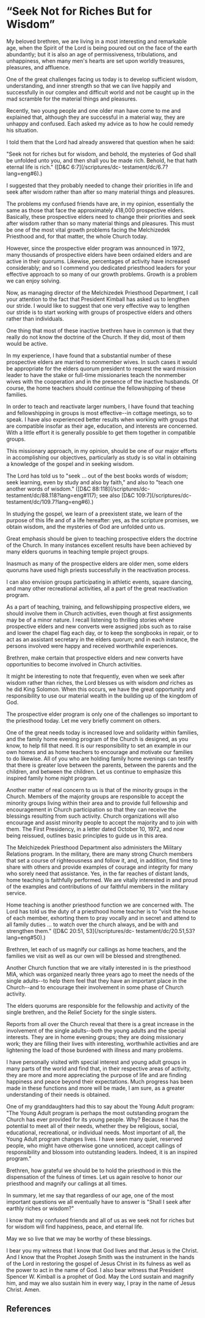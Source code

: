 # “Seek Not for Riches But for Wisdom”

My beloved brethren, we are living in a most interesting and remarkable age,
when the Spirit of the Lord is being poured out on the face of the earth
abundantly; but it is also an age of permissiveness, tribulations, and
unhappiness, when many men's hearts are set upon worldly treasures, pleasures,
and affluence.

One of the great challenges facing us today is to develop sufficient wisdom,
understanding, and inner strength so that we can live happily and successfully
in our complex and difficult world and not be caught up in the mad scramble
for the material things and pleasures.

Recently, two young people and one older man have come to me and explained
that, although they are successful in a material way, they are unhappy and
confused. Each asked my advice as to how he could remedy his situation.

I told them that the Lord had already answered that question when he said:

"Seek not for riches but for wisdom, and behold, the mysteries of God shall be
unfolded unto you, and then shall you be made rich. Behold, he that hath
eternal life is rich." ([D&amp;C 6:7](/scriptures/dc-
testament/dc/6.7?lang=eng#6).)

I suggested that they probably needed to change their priorities in life and
seek after wisdom rather than after so many material things and pleasures.

The problems my confused friends have are, in my opinion, essentially the same
as those that face the approximately 418,000 prospective elders. Basically,
these prospective elders need to change their priorities and seek after wisdom
rather than so many material things and pleasures. This must be one of the
most vital growth problems facing the Melchizedek Priesthood and, for that
matter, the whole Church today.

However, since the prospective elder program was announced in 1972, many
thousands of prospective elders have been ordained elders and are active in
their quorums. Likewise, percentages of activity have increased considerably;
and so I commend you dedicated priesthood leaders for your effective approach
to so many of our growth problems. Growth is a problem we can enjoy solving.

Now, as managing director of the Melchizedek Priesthood Department, I call
your attention to the fact that President Kimball has asked us to lengthen our
stride. I would like to suggest that one very effective way to lengthen our
stride is to start working with groups of prospective elders and others rather
than individuals.

One thing that most of these inactive brethren have in common is that they
really do not know the doctrine of the Church. If they did, most of them would
be active.

In my experience, I have found that a substantial number of these prospective
elders are married to nonmember wives. In such cases it would be appropriate
for the elders quorum president to request the ward mission leader to have the
stake or full-time missionaries teach the nonmember wives with the cooperation
and in the presence of the inactive husbands. Of course, the home teachers
should continue the fellowshipping of these families.

In order to teach and reactivate larger numbers, I have found that teaching
and fellowshipping in groups is most effective--in cottage meetings, so to
speak. I have also experienced better results when working with groups that
are compatible insofar as their age, education, and interests are concerned.
With a little effort it is generally possible to get them together in
compatible groups.

This missionary approach, in my opinion, should be one of our major efforts in
accomplishing our objectives, particularly as study is so vital in obtaining a
knowledge of the gospel and in seeking wisdom.

The Lord has told us to "seek ... out of the best books words of wisdom; seek
learning, even by study and also by faith," and also to "teach one another
words of wisdom." ([D&amp;C 88:118](/scriptures/dc-
testament/dc/88.118?lang=eng#117); see also [D&amp;C 109:7](/scriptures/dc-
testament/dc/109.7?lang=eng#6).)

In studying the gospel, we learn of a preexistent state, we learn of the
purpose of this life and of a life hereafter: yes, as the scripture promises,
we obtain wisdom, and the mysteries of God are unfolded unto us.

Great emphasis should be given to teaching prospective elders the doctrine of
the Church. In many instances excellent results have been achieved by many
elders quorums in teaching temple project groups.

Inasmuch as many of the prospective elders are older men, some elders quorums
have used high priests successfully in the reactivation process.

I can also envision groups participating in athletic events, square dancing,
and many other recreational activities, all a part of the great reactivation
program.

As a part of teaching, training, and fellowshipping prospective elders, we
should involve them in Church activities, even though at first assignments may
be of a minor nature. I recall listening to thrilling stories where
prospective elders and new converts were assigned jobs such as to raise and
lower the chapel flag each day, or to keep the songbooks in repair, or to act
as an assistant secretary in the elders quorum; and in each instance, the
persons involved were happy and received worthwhile experiences.

Brethren, make certain that prospective elders and new converts have
opportunities to become involved in Church activities.

It might be interesting to note that frequently, even when we seek after
wisdom rather than riches, the Lord blesses us with wisdom _and_ riches as he
did King Solomon. When this occurs, we have the great opportunity and
responsibility to use our material wealth in the building up of the kingdom of
God.

The prospective elder program is only one of the challenges so important to
the priesthood today. Let me very briefly comment on others.

One of the great needs today is increased love and solidarity within families,
and the family home evening program of the Church is designed, as you know, to
help fill that need. It is our responsibility to set an example in our own
homes and as home teachers to encourage and motivate our families to do
likewise. All of you who are holding family home evenings can testify that
there is greater love between the parents, between the parents and the
children, and between the children. Let us continue to emphasize this inspired
family home night program.

Another matter of real concern to us is that of the minority groups in the
Church. Members of the majority groups are responsible to accept the minority
groups living within their area and to provide full fellowship and
encouragement in Church participation so that they can receive the blessings
resulting from such activity. Church organizations will also encourage and
assist minority people to accept the majority and to join with them. The First
Presidency, in a letter dated October 10, 1972, and now being reissued,
outlines basic principles to guide us in this area.

The Melchizedek Priesthood Department also administers the Military Relations
program. In the military, there are many strong Church members that set a
course of righteousness and follow it, and, in addition, find time to share
with others and provide examples of courage and integrity for many who sorely
need that assistance. Yes, in the far reaches of distant lands, home teaching
is faithfully performed. We are vitally interested in and proud of the
examples and contributions of our faithful members in the military service.

Home teaching is another priesthood function we are concerned with. The Lord
has told us the duty of a priesthood home teacher is to "visit the house of
each member, exhorting them to pray vocally and in secret and attend to all
family duties ... to watch over the church always, and be with and strengthen
them." ([D&amp;C 20:51, 53](/scriptures/dc-
testament/dc/20.51,53?lang=eng#50).)

Brethren, let each of us magnify our callings as home teachers, and the
families we visit as well as our own will be blessed and strengthened.

Another Church function that we are vitally interested in is the priesthood
MIA, which was organized nearly three years ago to meet the needs of the
single adults--to help them feel that they have an important place in the
Church--and to encourage their involvement in some phase of Church activity.

The elders quorums are responsible for the fellowship and activity of the
single brethren, and the Relief Society for the single sisters.

Reports from all over the Church reveal that there is a great increase in the
involvement of the single adults--both the young adults and the special
interests. They are in home evening groups; they are doing missionary work;
they are filling their lives with interesting, worthwhile activities and are
lightening the load of those burdened with illness and many problems.

I have personally visited with special interest and young adult groups in many
parts of the world and find that, in their respective areas of activity, they
are more and more appreciating the purpose of life and are finding happiness
and peace beyond their expectations. Much progress has been made in these
functions and more will be made, I am sure, as a greater understanding of
their needs is obtained.

One of my granddaughters had this to say about the Young Adult program: "The
Young Adult program is perhaps the most outstanding program the Church has
ever provided for its young people. Why? Because it has the potential to meet
all of their needs, whether they be religious, social, educational,
recreational, or individual needs. Most important of all, the Young Adult
program changes lives. I have seen many quiet, reserved people, who might have
otherwise gone unnoticed, accept callings of responsibility and blossom into
outstanding leaders. Indeed, it is an inspired program."

Brethren, how grateful we should be to hold the priesthood in this the
dispensation of the fulness of times. Let us again resolve to honor our
priesthood and magnify our callings at all times.

In summary, let me say that regardless of our age, one of the most important
questions we all eventually have to answer is "Shall I seek after earthly
riches or wisdom?"

I know that my confused friends and all of us as we seek not for riches but
for wisdom will find happiness, peace, and eternal life.

May we so live that we may be worthy of these blessings.

I bear you my witness that I know that God lives and that Jesus is the Christ.
And I know that the Prophet Joseph Smith was the instrument in the hands of
the Lord in restoring the gospel of Jesus Christ in its fulness as well as the
power to act in the name of God. I also bear witness that President Spencer W.
Kimball is a prophet of God. May the Lord sustain and magnify him, and may we
also sustain him in every way, I pray in the name of Jesus Christ. Amen.

## References

